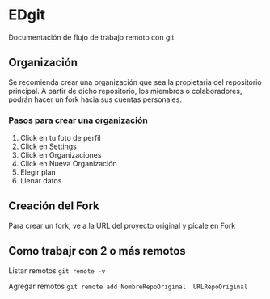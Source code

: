 # EDgit
Documentación de flujo de trabajo remoto con git

## Organización 

Se recomienda crear una organización que sea la propietaria del repositorio principal. A partir de dicho repositorio, los miembros o colaboradores, podrán hacer un fork hacia sus cuentas personales.

### Pasos para crear una organización

1. Click en tu foto de perfil
2. Click en Settings
3. Click en Organizaciones
4. Click en Nueva Organización 
5. Elegir plan 
6. Llenar datos

## Creación del Fork

Para crear un fork, ve a la URL del proyecto original y pícale en Fork 

## Como trabajr con 2 o más remotos

Listar remotos
`git remote -v`

Agregar remotos 
`git remote add NombreRepoOriginal  URLRepoOriginal`